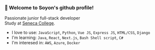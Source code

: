### 👋 Welcome to Soyon's github profile! 
Passionate junior full-stack developer <br/>
Study at [Seneca College](https://www.senecacollege.ca/programs/fulltime/CPA.html). 

* I love to use: ```JavaScript```, ```Python```, ```Vue JS```, ```Express JS```, ```HTML/CSS```, ```Django```
* I'm learning: ```Java```, ```React```, ```Next.js```, ```Bash Shell script```, ```C#```
* I'm interesed in: ```AWS```, ```Azure```, ```Docker```


